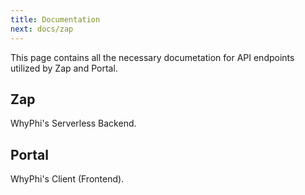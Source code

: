 ```yaml
---
title: Documentation
next: docs/zap
---
```


This page contains all the necessary documetation for API endpoints utilized by Zap and Portal.

## Zap

WhyPhi's Serverless Backend.

## Portal

WhyPhi's Client (Frontend).
